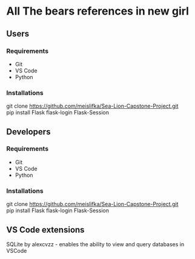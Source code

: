 # All The bears references in new girl

## Users

### Requirements
<ul>
  <li>Git</li>
  <li>VS Code</li>
  <li>Python</li>
</ul>

### Installations
git clone https://github.com/meislifka/Sea-Lion-Capstone-Project.git \
pip install Flask flask-login Flask-Session 


## Developers

### Requirements
<ul>
  <li>Git</li>
  <li>VS Code</li>
  <li>Python</li>
</ul>

### Installations
git clone https://github.com/meislifka/Sea-Lion-Capstone-Project.git \
pip install Flask flask-login Flask-Session 

## VS Code extensions
SQLite by alexcvzz - enables the ability to view and query databases in VSCode


